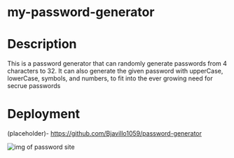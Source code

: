 # my-password-generator

# Description

This is a password generator that can randomly generate passwords from 4 characters to 32.  It can also generate the given password with upperCase, lowerCase, symbols, and numbers, to fit into the ever growing need for secrue passwords

# Deployment

(placeholder)-
https://github.com/Bjavillo1059/password-generator

<img src="./assets/images/password photo.PNG" alt=" img of password site"/>